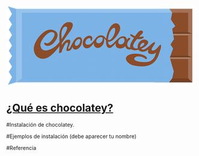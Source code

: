 ![chocolatey-1.png](https://github.com/kikelopser/tarea-chocolatey/blob/main/chocolatey-1.png)

# [¿Qué es chocolatey?](https://github.com/kikelopser/tarea-chocolatey/blob/main/explicacion)
#Instalación de chocolatey.

#Ejemplos de instalación (debe aparecer tu nombre)

#Referencia
